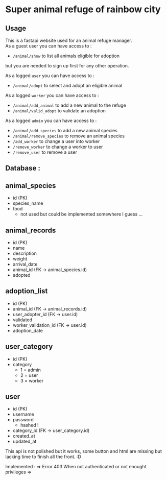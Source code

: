 # Super animal refuge of rainbow city 

## Usage
This is a fastapi website used for an animal refuge manager.  
As a guest user you can have access to : 
- `/animal/show` to list all animals eligible for adoption

but you are needed to sign up first for any other operation.

As a logged `user` you can have access to :
- `/animal/adopt` to select and adopt an eligible animal

As a logged `worker` you can have access to :
- `/animal/add_animal` to add a new animal to the refuge
- `/animal/valid_adopt` to validate an adoption

As a logged `admin` you can have access to :
- `/animal/add_species` to add a new animal species
- `/animal/remove_species` to remove an animal species
- `/add_worker` to change a user into worker
- `/remove_worker` to change a worker to user
- `/remove_user` to remove a user

## Database :


animal_species
---------------
- id (PK)
- species_name
- food
    - not used but could be implemented somewhere I guess ...

animal_records
---------------
- id (PK)
- name
- description
- weight
- arrival_date
- animal_id (FK -> animal_species.id)
- adopted

adoption_list
---------------
- id (PK)
- animal_id (FK -> animal_records.id)
- user_adopter_id (FK -> user.id)
- validated
- worker_validation_id (FK -> user.id)
- adoption_date

user_category
---------------
- id (PK)
- category
    - 1 = admin
    - 2 = user
    - 3 = worker

user
---------------
- id (PK)
- username
- password
    - hashed ! 
- category_id (FK -> user_category.id)
- created_at
- updated_at

This api is not polished but it works, some button and html are missing but lacking time to finish all the front. :D

Implemented :
=> Error 403 When not authenticated or not enought privileges
=> 


